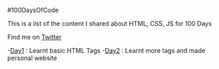 
#100DaysOfCode

This is a list of the content I shared about HTML, CSS, JS for 100 Days

Find me on [Twitter](https://twitter.com/deetwts)

-[Day1](https://twitter.com/deetwts/status/1510207852907966470) : Learnt basic HTML Tags
-[Day2](https://twitter.com/deetwts/status/1510585005524672517) : Learnt more tags and made personal website
